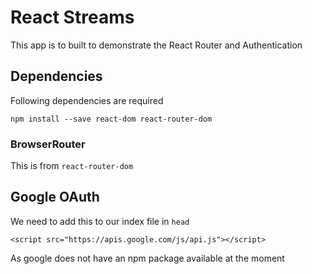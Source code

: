 # React Streams

This app is to built to demonstrate the React Router and Authentication

## Dependencies
Following dependencies are required

```
npm install --save react-dom react-router-dom
```

### BrowserRouter

This is from `react-router-dom`


## Google OAuth

We need to add this to our index file in `head`

```<script src="https://apis.google.com/js/api.js"></script>```

As google does not have an npm package available at the moment

